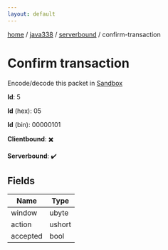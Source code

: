 ```yaml
---
layout: default
---
```


[home](/)  /  [java338](/protocol/java338)  /  [serverbound](/protocol/java338/serverbound)  /  confirm-transaction

# Confirm transaction

Encode/decode this packet in [Sandbox](../../../sandbox/java338#serverbound.confirm_transaction)

**Id**: 5

**Id** (hex): 05

**Id** (bin): 00000101

**Clientbound**: ✖️

**Serverbound**: ✔️

## Fields

Name | Type
---|---
window | ubyte
action | ushort
accepted | bool
